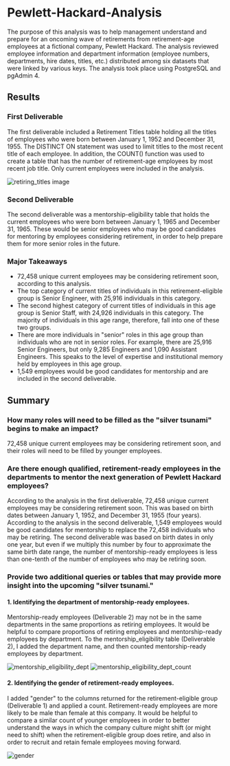 # Pewlett-Hackard-Analysis

The purpose of this analysis was to help management understand and prepare for an oncoming wave of retirements from retirement-age employees at a fictional company, Pewlett Hackard. The analysis reviewed employee information and department information (employee numbers, departments, hire dates, titles, etc.) distributed among six datasets that were linked by various keys. The analysis took place using PostgreSQL and pgAdmin 4.

## Results

### First Deliverable

The first deliverable included a Retirement Titles table holding all the titles of employees who were born between January 1, 1952 and December 31, 1955. The DISTINCT ON statement was used to limit titles to the most recent title of each employee. In addition, the COUNT() function was used to create a table that has the number of retirement-age employees by most recent job title. Only current employees were included in the analysis.


![retiring_titles image](https://user-images.githubusercontent.com/100863488/163622816-7dcb7114-45ea-4b10-95d5-d7b6a900c67c.png)


### Second Deliverable

The second deliverable was a mentorship-eligibility table that holds the current employees who were born between January 1, 1965 and December 31, 1965. These would be senior employees who may be good candidates for mentoring by employees considering retirement, in order to help prepare them for more senior roles in the future.



### Major Takeaways

- 72,458 unique current employees may be considering retirement soon, according to this analysis.
- The top category of current titles of individuals in this retirement-eligible group is Senior Engineer, with 25,916 individuals in this category.
- The second highest category of current titles of individuals in this age group is Senior Staff, with 24,926 individuals in this category. The majority of individuals in this age range, therefore, fall into one of these two groups.
- There are more individuals in "senior" roles in this age group than individuals who are not in senior roles. For example, there are 25,916 Senior Engineers, but only 9,285 Engineers and 1,090 Assistant Engineers. This speaks to the level of expertise and institutional memory held by employees in this age group.
- 1,549 employees would be good candidates for mentorship and are included in the second deliverable.



## Summary

### How many roles will need to be filled as the "silver tsunami" begins to make an impact?

72,458 unique current employees may be considering retirement soon, and their roles will need to be filled by younger employees.

### Are there enough qualified, retirement-ready employees in the departments to mentor the next generation of Pewlett Hackard employees?

According to the analysis in the first deliverable, 72,458 unique current employees may be considering retirement soon. This was based on birth dates between January 1, 1952, and December 31, 1955 (four years). According to the analysis in the second deliverable, 1,549 employees would be good candidates for mentorship to replace the 72,458 individuals who may be retiring. The second deliverable was based on birth dates in only one year, but even if we multiply this number by four to approximate the same birth date range, the number of mentorship-ready employees is less than one-tenth of the number of employees who may be retiring soon.

### Provide two additional queries or tables that may provide more insight into the upcoming "silver tsunami."

#### 1. Identifying the department of mentorship-ready employees.

Mentorship-ready employees (Deliverable 2) may not be in the same departments in the same proportions as retiring employees. It would be helpful to compare proportions of retiring employees and mentorship-ready employees by department. To the mentorship_eligibility table (Deliverable 2), I added the department name, and then counted mentorship-ready employees by department.

![mentorship_eligibility_dept](https://user-images.githubusercontent.com/100863488/163622169-53f7f466-c38e-4865-8d16-b81aabe6d018.png)
![mentorship_eligibility_dept_count](https://user-images.githubusercontent.com/100863488/163622172-3af7704e-b26b-4939-b1d6-225b3b032598.png)


#### 2. Identifying the gender of retirement-ready employees. 

I added "gender" to the columns returned for the retirement-eligible group (Deliverable 1) and applied a count. Retirement-ready employees are more likely to be male than female at this company. It would be helpful to compare a similar count of younger employees in order to better understand the ways in which the company culture might shift (or might need to shift) when the retirement-eligible group does retire, and also in order to recruit and retain female employees moving forward. 

![gender](https://user-images.githubusercontent.com/100863488/163622627-ae296147-1199-41f3-8e6a-fba8e184504f.png)

